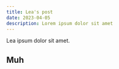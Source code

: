 ```yaml
---
title: Lea's post
date: 2023-04-05
description: Lorem ipsum dolor sit amet
---
```


Lea ipsum dolor sit amet.

## Muh
